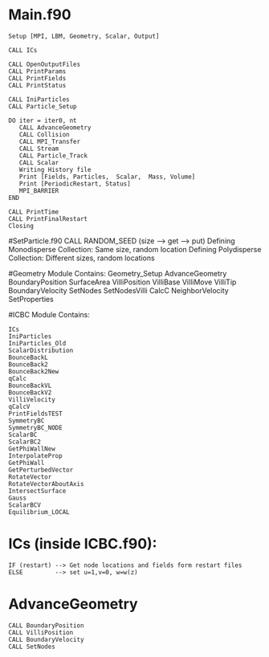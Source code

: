 # Main.f90
	Setup [MPI, LBM, Geometry, Scalar, Output]

	CALL ICs                

	CALL OpenOutputFiles    
	CALL PrintParams        
	CALL PrintFields        
	CALL PrintStatus        

	CALL IniParticles
	CALL Particle_Setup

	DO iter = iter0, nt
  	   CALL AdvanceGeometry                 
	   CALL Collision                      
	   CALL MPI_Transfer                   
	   CALL Stream   
	   CALL Particle_Track
	   CALL Scalar 		
	   Writing History file
	   Print [Fields, Particles,  Scalar,  Mass, Volume]
	   Print [PeriodicRestart, Status]
	   MPI_BARRIER 
	END

 	CALL PrintTime
	CALL PrintFinalRestart
	Closing


#SetParticle.f90
	CALL RANDOM_SEED (size --> get --> put)
	Defining Monodisperse Collection: 
			Same size, random location
	Defining Polydisperse Collection:
			Different sizes, random locations

#Geometry Module Contains:
	Geometry_Setup
	AdvanceGeometry
	BoundaryPosition
	SurfaceArea
	VilliPosition
	VilliBase
	VilliMove
	VilliTip
	BoundaryVelocity
	SetNodes
	SetNodesVilli
	CalcC
	NeighborVelocity
	SetProperties	
	

 	






#ICBC Module Contains:

	ICs           
	IniParticles 
	IniParticles_Old        
	ScalarDistribution 
	BounceBackL       
	BounceBack2  
	BounceBack2New 
	qCalc         
	BounceBackVL 
	BounceBackV2 
	VilliVelocity
	qCalcV 
	PrintFieldsTEST 
	SymmetryBC 
	SymmetryBC_NODE 
	ScalarBC 
	ScalarBC2
	GetPhiWallNew
	InterpolateProp
	GetPhiWall
	GetPerturbedVector
	RotateVector
	RotateVectorAboutAxis
	IntersectSurface
	Gauss
	ScalarBCV
	Equilibrium_LOCAL 


# ICs (inside ICBC.f90):
	IF (restart) --> Get node locations and fields form restart files
	ELSE         --> set u=1,v=0, w=w(z)

# AdvanceGeometry

	CALL BoundaryPosition
	CALL VilliPosition
	CALL BoundaryVelocity
	CALL SetNodes







